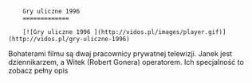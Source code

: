 
        Gry uliczne 1996 
        =============
        
        [![Gry uliczne 1996 ](http://vidos.pl/images/player.gif)](http://vidos.pl/gry-uliczne-1996)
        
        
 Bohaterami filmu są dwaj pracownicy prywatnej telewizji. Janek jest dziennikarzem, a Witek (Robert Gonera) operatorem. Ich specjalność to zobacz pełny opis
    